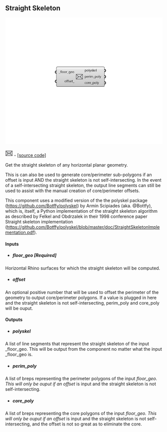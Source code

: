 ## Straight Skeleton

![](../../images/components/Straight_Skeleton.png)

![](../../images/icons/Straight_Skeleton.png) - [[source code]](https://github.com/ladybug-tools/honeybee-grasshopper-core/blob/master/honeybee_grasshopper_core/src//HB%20Straight%20Skeleton.py)


Get the straight skeleton of any horizontal planar geometry. 

This is can also be used to generate core/perimeter sub-polygons if an offset is input AND the straight skeleton is not self-intersecting. In the event of a self-intersecting straight skeleton, the output line segments can still be used to assist with the manual creation of core/perimeter offsets. 

This component uses a modified version of the the polyskel package (https://github.com/Botffy/polyskel) by Armin Scipiades (aka. @Bottfy), which is, itself, a Python implementation of the straight skeleton algorithm as described by Felkel and Obdrzalek in their 1998 conference paper Straight skeleton implementation (https://github.com/Botffy/polyskel/blob/master/doc/StraightSkeletonImplementation.pdf). 



#### Inputs
* ##### floor_geo [Required]
Horizontal Rhino surfaces for which the straight skeleton will be computed. 
* ##### offset 
An optional positive number that will be used to offset the perimeter of the geometry to output core/perimeter polygons. If a value is plugged in here and the straight skeleton is not self-intersecting, perim_poly and core_poly will be ouput. 

#### Outputs
* ##### polyskel
A list of line segments that represent the straight skeleton of the input _floor_geo. This will be output from the component no matter what the input _floor_geo is. 
* ##### perim_poly
A list of breps representing the perimeter polygons of the input _floor_geo. This will only be ouput if an offset_ is input and the straight skeleton is not self-intersecting. 
* ##### core_poly
A list of breps representing the core polygons of the input _floor_geo. This will only be ouput if an offset_ is input and the straight skeleton is not self-intersecting, and the offset is not so great as to eliminate the core. 
